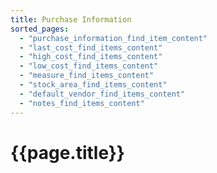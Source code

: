 ```yaml
---
title: Purchase Information
sorted_pages:
  - "purchase_information_find_item_content"
  - "last_cost_find_items_content"
  - "high_cost_find_items_content"
  - "low_cost_find_items_content"
  - "measure_find_items_content"
  - "stock_area_find_items_content"
  - "default_vendor_find_items_content"
  - "notes_find_items_content"
---
```

# {{page.title}}
